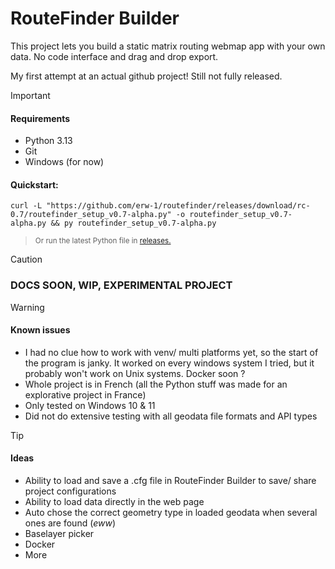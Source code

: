 # RouteFinder Builder

This project lets you build a static matrix routing webmap app with your own data.
No code interface and drag and drop export.

My first attempt at an actual github project! Still not fully released.

> [!IMPORTANT]
> #### Requirements
> - Python 3.13
> - Git
> - Windows (for now)
>
> #### Quickstart:
> ```shell
> curl -L "https://github.com/erw-1/routefinder/releases/download/rc-0.7/routefinder_setup_v0.7-alpha.py" -o routefinder_setup_v0.7-alpha.py && py routefinder_setup_v0.7-alpha.py
> ```
> > <sup>Or run the latest Python file in [releases.](https://github.com/erw-1/routefinder/releases)</sup>

> [!CAUTION]
> ### DOCS SOON, WIP, EXPERIMENTAL PROJECT

> [!WARNING]
> #### Known issues
> - I had no clue how to work with venv/ multi platforms yet, so the start of the program is janky. It worked on every windows system I tried, but it probably won't work on Unix systems. Docker soon ?
> - Whole project is in French (all the Python stuff was made for an explorative project in France)  
> - Only tested on Windows 10 & 11
> - Did not do extensive testing with all geodata file formats and API types

> [!TIP]
> #### Ideas
> - Ability to load and save a .cfg file in RouteFinder Builder to save/ share project configurations
> - Ability to load data directly in the web page 
> - Auto chose the correct geometry type in loaded geodata when several ones are found (*eww*)
> - Baselayer picker
> - Docker
> - More
